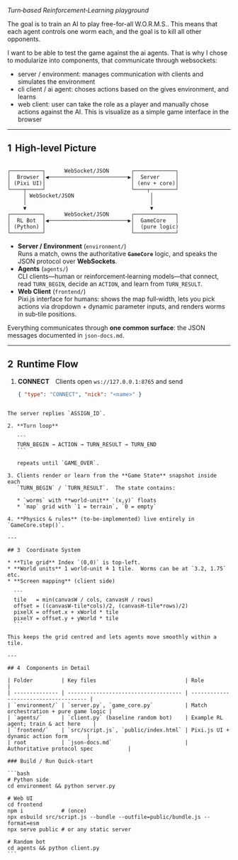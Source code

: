 *Turn‑based Reinforcement‑Learning playground*

The goal is to train an AI to play free-for-all W.O.R.M.S.. This means that each agent controls one worm each, and the goal is to kill all other opponents.

I want to be able to test the game against the ai agents. That is why I chose to modularize into components, that communicate through websockets:
- server / environment: manages communication with clients and simulates the environment
- cli client / ai agent: choses actions based on the gives environment, and learns
- web client: user can take the role as a player and manually chose actions against the AI. This is visualize as a simple game interface in the browser

---

## 1  High‑level Picture

```

┌──────────┐      WebSocket/JSON       ┌─────────────┐
│  Browser │◀─────────────────────────▶│  Server     │
│ (Pixi UI)│                           │ (env + core)│
└────┬─────┘                           └────┬────────┘
     │ WebSocket/JSON                        │
     │                                       │
     ▼                                       ▼
┌──────────┐      WebSocket/JSON       ┌─────────────┐
│  RL Bot  │◀─────────────────────────▶│  GameCore   │
│ (Python) │                           │  (pure logic)
└──────────┘                           └─────────────┘

````

* **Server / Environment** (`environment/`)  
  Runs a match, owns the authoritative **`GameCore`** logic, and speaks the
  JSON protocol over **WebSockets**.  
* **Agents** (`agents/`)  
  CLI clients—human or reinforcement‑learning models—that connect, read
  `TURN_BEGIN`, decide an `ACTION`, and learn from `TURN_RESULT`.  
* **Web Client** (`frontend/`)  
  Pixi.js interface for humans: shows the map full‑width, lets you pick
  actions via dropdown + dynamic parameter inputs, and renders worms in
  sub‑tile positions.

Everything communicates through **one common surface**: the JSON messages
documented in `json-docs.md`.

---

## 2  Runtime Flow

1. **CONNECT** Clients open `ws://127.0.0.1:8765` and send
   ```json
   { "type": "CONNECT", "nick": "<name>" }
````

The server replies `ASSIGN_ID`.

2. **Turn loop**

   ```
   TURN_BEGIN → ACTION → TURN_RESULT → TURN_END
   ```

   repeats until `GAME_OVER`.

3. Clients render or learn from the **Game State** snapshot inside each
   `TURN_BEGIN` / `TURN_RESULT`.  The state contains:

   * `worms` with **world‑unit** `(x,y)` floats
   * `map` grid with `1 = terrain`, `0 = empty`

4. **Physics & rules** (to‑be‑implemented) live entirely in `GameCore.step()`.

---

## 3  Coordinate System

* **Tile grid** Index `(0,0)` is top‑left.
* **World units** 1 world‑unit ≙ 1 tile.  Worms can be at `3.2, 1.75` etc.
* **Screen mapping** (client side)

  ```
  tile   = min(canvasW / cols, canvasH / rows)
  offset = ((canvasW-tile*cols)/2, (canvasH-tile*rows)/2)
  pixelX = offset.x + xWorld * tile
  pixelY = offset.y + yWorld * tile
  ```

This keeps the grid centred and lets agents move smoothly within a tile.

---

## 4  Components in Detail

| Folder         | Key files                            | Role                                  |
| -------------- | ------------------------------------ | ------------------------------------- |
| `environment/` | `server.py`, `game_core.py`          | Match orchestration + pure game logic |
| `agents/`      | `client.py` (baseline random bot)    | Example RL agent; train & act here    |
| `frontend/`    | `src/script.js`, `public/index.html` | Pixi.js UI + dynamic action form      |
| root           | `json-docs.md`                       | Authoritative protocol spec           |

### Build / Run Quick‑start

```bash
# Python side
cd environment && python server.py

# Web UI
cd frontend
npm i            # (once)
npx esbuild src/script.js --bundle --outfile=public/bundle.js --format=esm
npx serve public # or any static server

# Random bot
cd agents && python client.py
```
